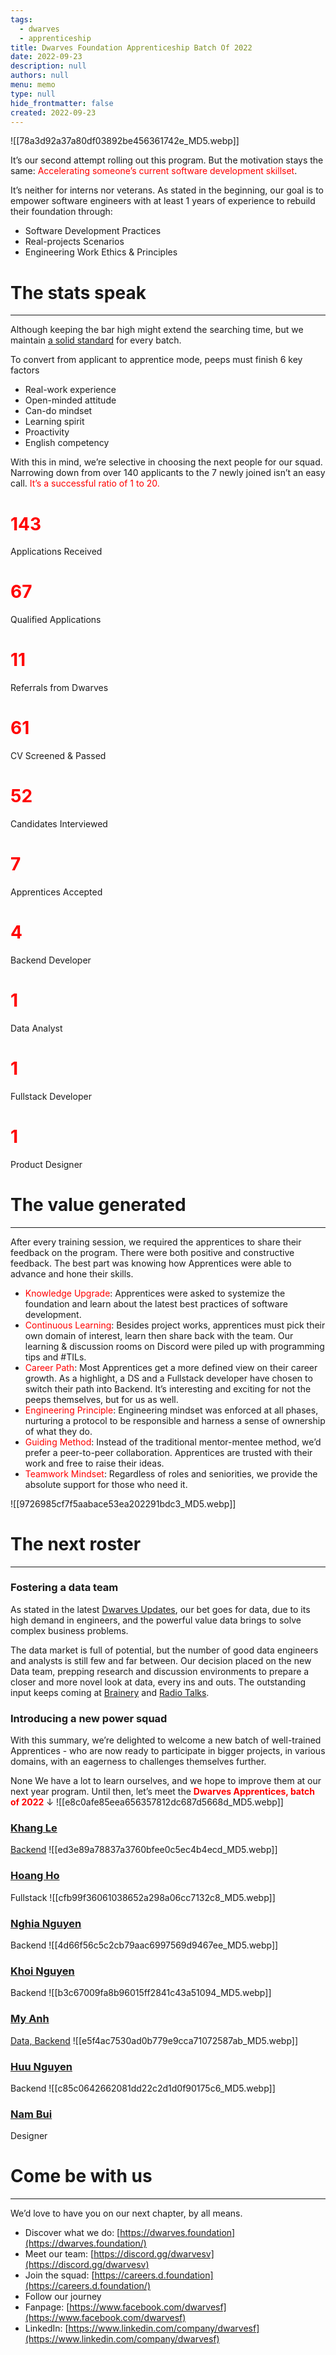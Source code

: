 ```yaml
---
tags: 
  - dwarves
  - apprenticeship
title: Dwarves Foundation Apprenticeship Batch Of 2022
date: 2022-09-23
description: null
authors: null
menu: memo
type: null
hide_frontmatter: false
created: 2022-09-23
---
```


![[78a3d92a37a80df03892be456361742e_MD5.webp]]

It’s our second attempt rolling out this program. But the motivation stays the same: <span style='color:red'>Accelerating someone’s current software development skillset</span>.

It’s neither for interns nor veterans. As stated in the beginning, our goal is to empower software engineers with at least 1 years of experience to rebuild their foundation through: 

* Software Development Practices
* Real-projects Scenarios
* Engineering Work Ethics & Principles

# The stats speak
---

Although keeping the bar high might extend the searching time, but we maintain <span style='color:red'>[a solid standard](https://github.com/dwarvesf/handbook/blob/master/how-we-work.md)</span> for every batch. 

To convert from applicant to apprentice mode, peeps must finish 6 key factors
* Real-work experience
* Open-minded attitude
* Can-do mindset
* Learning spirit
* Proactivity
* English competency

With this in mind, we’re selective in choosing the next people for our squad. Narrowing down from over 140 applicants to the 7 newly joined isn’t an easy call. <span style='color:red'>It’s a successful ratio of 1 to 20. </span>
# <span style='color:red'>143</span>
Applications Received
# <span style='color:red'>67</span>
Qualified Applications
# <span style='color:red'>11</span>
Referrals from Dwarves
# <span style='color:red'>61</span>
CV Screened & Passed
# <span style='color:red'>52</span>
Candidates Interviewed
# <span style='color:red'>7</span>
Apprentices Accepted
# <span style='color:red'>4</span>
Backend Developer
# <span style='color:red'>1</span>
Data Analyst
# <span style='color:red'>1</span>
Fullstack Developer
# <span style='color:red'>1</span>
Product Designer

# The value generated
---

After every training session, we  required the apprentices to share their feedback on the program. There were both positive and constructive feedback. The best part was knowing how Apprentices were able to advance and hone their skills.

* <span style='color:red'>Knowledge Upgrade</span>: Apprentices were asked to systemize the foundation and learn about the latest best practices of software development.
* <span style='color:red'>Continuous Learning</span>: Besides project works, apprentices must pick their own domain of interest, learn then share back with the team. Our learning & discussion rooms on Discord were piled up with programming tips and #TILs.
* <span style='color:red'>Career Path</span>: Most Apprentices get a more defined view on their career growth. As a highlight, a DS and a Fullstack developer have chosen to switch their path into Backend. It’s interesting and exciting for not the peeps themselves, but for us as well.
* <span style='color:red'>Engineering Principle</span>: Engineering mindset was enforced at all phases, nurturing a protocol to be responsible and harness a sense of ownership of what they do.
* <span style='color:red'>Guiding Method</span>: Instead of the traditional mentor-mentee method, we’d prefer a peer-to-peer collaboration. Apprentices are trusted with their work and free to raise their ideas. 
* <span style='color:red'>Teamwork Mindset</span>: Regardless of roles and seniorities, we provide the absolute support for those who need it.

![[9726985cf7f5aabace53ea202291bdc3_MD5.webp]]

# The next roster
---

### Fostering a data team
As stated in the latest <span style='color:red'>[Dwarves Updates](https://log.d.foundation/06d0a46163914f10831d3146867dde2d#4139ec11dc0e401f8349e481934d3b9c)</span>, our bet goes for data, due to its high demand in engineers, and the powerful value data brings to solve complex business problems.

The data market is full of potential, but the number of good data engineers and analysts is still few and far between. Our decision placed on the new Data team, prepping research and discussion environments to prepare a closer and more novel look at data, every ins and outs. The outstanding input keeps coming at <span style='color:red'>[Brainery](https://brain.d.foundation/Engineering/Data/Apache+Hadoop+and+Big+Data)</span> and <span style='color:red'>[Radio Talks](https://www.youtube.com/watch?v=fqM5mfuFN_s)</span>. 

### Introducing a new power squad
With this summary, we’re delighted to welcome a new batch of well-trained Apprentices - who are now ready to participate in bigger projects, in various domains, with an eagerness to challenges themselves further.

None We have a lot to learn ourselves, and we hope to improve them at our next year program. Until then, let’s meet the <span style='color:red'>**Dwarves Apprentices, batch of 2022**</span> ↓
![[e8c0afe85eea656357812dc687d5668d_MD5.webp]]

### [Khang Le](https://www.linkedin.com/in/khanglna/)
[Backend](https://www.linkedin.com/feed/update/urn:li:activity:6974932139792367616/) 
![[ed3e89a78837a3760bfee0c5ec4b4ecd_MD5.webp]]

### [Hoang Ho](https://www.linkedin.com/in/hoangho0106/)
Fullstack 
![[cfb99f36061038652a298a06cc7132c8_MD5.webp]]

### [Nghia Nguyen](https://www.linkedin.com/in/nguyen-hieu-nghia-8603301b5/)
Backend
![[4d66f56c5c2cb79aac6997569d9467ee_MD5.webp]]

### [Khoi Nguyen](https://www.linkedin.com/in/khoi-nguyen-a31a6a1b6/)
Backend 
![[b3c67009fa8b96015ff2841c43a51094_MD5.webp]]

### [My Anh](http://linkedin.com/in/anne-n-bb440116a)
[Data, Backend](https://memo.d.foundation/From-Data-to-Backend-an-apprentice-sharing-49525aa152684a73adfbf627c52f4254)
![[e5f4ac7530ad0b779e9cca71072587ab_MD5.webp]]

### [Huu Nguyen](https://www.linkedin.com/in/nhn/)
Backend
![[c85c0642662081dd22c2d1d0f90175c6_MD5.webp]]

### [Nam Bui](https://www.linkedin.com/in/nam-bui-36060521a/)
Designer

# Come be with us
---

We’d love to have you on our next chapter, by all means.

* Discover what we do: [https://dwarves.foundation](https://dwarves.foundation/)
* Meet our team: [https://discord.gg/dwarvesv](https://discord.gg/dwarvesv)
* Join the squad: [https://careers.d.foundation](https://careers.d.foundation/)
* Follow our journey
* Fanpage: [https://www.facebook.com/dwarvesf](https://www.facebook.com/dwarvesf)
* LinkedIn: [https://www.linkedin.com/company/dwarvesf](https://www.linkedin.com/company/dwarvesf)